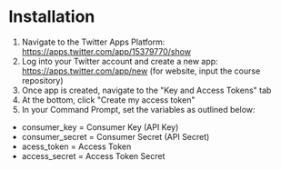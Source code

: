 # Installation
1. Navigate to the Twitter Apps Platform: https://apps.twitter.com/app/15379770/show
2. Log into your Twitter account and create a new app: https://apps.twitter.com/app/new (for website, input the course repository)
3. Once app is created, navigate to the "Key and Access Tokens" tab
4. At the bottom, click "Create my access token"
5. In your Command Prompt, set the variables as outlined below:
  + consumer_key = Consumer Key (API Key)
  + consumer_secret = Consumer Secret (API Secret)
  + acess_token = Access Token
  + access_secret = Access Token Secret
